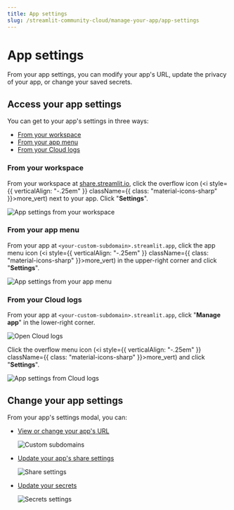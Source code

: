 ```yaml
---
title: App settings
slug: /streamlit-community-cloud/manage-your-app/app-settings
---
```


# App settings

From your app settings, you can modify your app's URL, update the privacy of your app, or change your saved secrets.

## Access your app settings

You can get to your app's settings in three ways:

* [From your workspace](#from-your-workspace)
* [From your app menu](#from-your-app-menu)
* [From your Cloud logs](#from-your-cloud-logs)

### From your workspace

From your workspace at [share.streamlit.io](https://share.streamlit.io), click the overflow icon (<i style={{ verticalAlign: "-.25em" }} className={{ class: "material-icons-sharp" }}>more_vert</i>) next to your app. Click "**Settings**".

![App settings from your workspace](/images/streamlit-community-cloud/workspace-app-settings.png)

### From your app menu

From your app at `<your-custom-subdomain>.streamlit.app`, click the app menu icon (<i style={{ verticalAlign: "-.25em" }} className={{ class: "material-icons-sharp" }}>more_vert</i>) in the upper-right corner and click "**Settings**".

![App settings from your app menu](/images/streamlit-community-cloud/app-menu-settings.png)

### From your Cloud logs

From your app at `<your-custom-subdomain>.streamlit.app`, click "**Manage app**" in the lower-right corner.

![Open Cloud logs](/images/streamlit-community-cloud/cloud-logs-open.png)

Click the overflow menu icon (<i style={{ verticalAlign: "-.25em" }} className={{ class: "material-icons-sharp" }}>more_vert</i>) and click "**Settings**".

![App settings from Cloud logs](/images/streamlit-community-cloud/cloud-logs-menu-settings.png)

## Change your app settings

From your app's settings modal, you can:

* [View or change your app's URL](/streamlit-community-cloud/deploy-your-app#custom-subdomains)

    ![Custom subdomains](/images/streamlit-community-cloud/workspace-app-settings-general.png)

* [Update your app's share settings](http://localhost:3000/streamlit-community-cloud/share-your-app)

    ![Share settings](/images/streamlit-community-cloud/workspace-app-settings-sharing.png)

* [Update your secrets](http://localhost:3000/streamlit-community-cloud/deploy-your-app/secrets-management)

    ![Secrets settings](/images/streamlit-community-cloud/workspace-app-settings-secrets.png)

